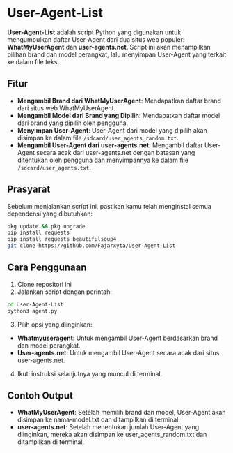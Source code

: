 # User-Agent-List

**User-Agent-List** adalah script Python yang digunakan untuk mengumpulkan daftar User-Agent dari dua situs web populer: **WhatMyUserAgent** dan **user-agents.net**. Script ini akan menampilkan pilihan brand dan model perangkat, lalu menyimpan User-Agent yang terkait ke dalam file teks.

## Fitur

- **Mengambil Brand dari WhatMyUserAgent**: Mendapatkan daftar brand dari situs web WhatMyUserAgent.
- **Mengambil Model dari Brand yang Dipilih**: Mendapatkan daftar model dari brand yang dipilih oleh pengguna.
- **Menyimpan User-Agent**: User-Agent dari model yang dipilih akan disimpan ke dalam file `/sdcard/user_agents_random.txt`.
- **Mengambil User-Agent dari user-agents.net**: Mengambil daftar User-Agent secara acak dari user-agents.net dengan batasan yang ditentukan oleh pengguna dan menyimpannya ke dalam file `/sdcard/user_agents.txt`.

## Prasyarat

Sebelum menjalankan script ini, pastikan kamu telah menginstal semua dependensi yang dibutuhkan:

```bash
pkg update && pkg upgrade
pip install requests
pip install requests beautifulsoup4
git clone https://github.com/Fajarxyta/User-Agent-List
```

## Cara Penggunaan

1. Clone repositori ini
2. Jalankan script dengan perintah:

```bash
cd User-Agent-List
python3 agent.py
```
3. Pilih opsi yang diinginkan:
  - **Whatmyuseragent**: Untuk mengambil User-Agent berdasarkan brand dan model perangkat.
  - **User-agents.net**: Untuk mengambil User-Agent secara acak dari situs user-agents.net.

4. Ikuti instruksi selanjutnya yang muncul di terminal.

## Contoh Output

- **WhatMyUserAgent**: 
    Setelah memilih brand dan model, User-Agent akan disimpan ke nama-model.txt dan ditampilkan di terminal.
- **user-agents.net**:
    Setelah menentukan jumlah User-Agent yang diinginkan, mereka akan disimpan ke user_agents_random.txt dan ditampilkan di terminal.
    
